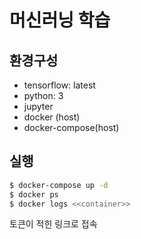 # 머신러닝 학습

## 환경구성

- tensorflow: latest
- python: 3
- jupyter
- docker (host)
- docker-compose(host)

## 실행

```sh
$ docker-compose up -d
$ docker ps
$ docker logs <<container>>
```

토큰이 적힌 링크로 접속
